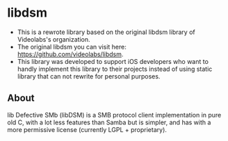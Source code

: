 # libdsm
  - This is a rewrote library based on the original libdsm library of Videolabs's organization.
  - The original libdsm you can visit here: https://github.com/videolabs/libdsm.
  - This library was developed to support iOS developers who want to handly implement this library to their projects instead of using static library that can not rewrite for personal purposes.

<h2>About</h2>
lib Defective SMb (libDSM) is a SMB protocol client implementation in pure old C, with a lot less features than Samba but is simpler, and has with a more permissive license (currently LGPL + proprietary).
